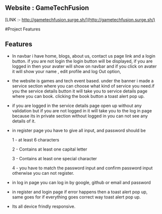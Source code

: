 
## Website : GameTechFusion

[LINK :- http://gametechfusion.surge.sh/](http://gametechfusion.surge.sh/)


#Project Features

## Features

- In navbar i have home, blogs, about us, contact us page link and a login button. if you are not login the login button will be displayed, if you are logged in then your avater will show on navbar and if you click on avater it will show your name , edit profile and log Out  option,

- the website is games and tech event based. under the banner i made a service section where you can choose what kind of service you need.if you the service details button it will take you to service details page where you can  book. clicking the book button a toast alert pop up.

- if you are logged in the service details page open up without any validation but if you are not logged in it will take you to the log in page because its in private section without logged in you can not see any details of it.

- in register page you have to give all input, and password should be

    1 - at least 6 characters

    2 - Contains at least one capital letter

    3 - Contains at least one special character

    4 - you have to match the password input and confirm password input
    otherwise you can not register. 

- in log in page you can log in by google, github or email and password

- in register and login page if error happens then a toast alert pop up, same goes for if everything goes correct way toast alert pop up.

- Its all device frindly responsive.

